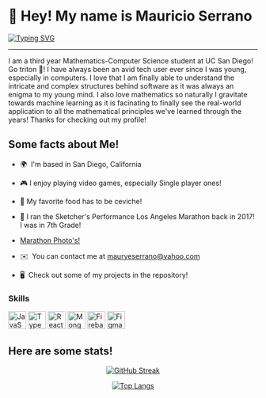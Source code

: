 👋 Hey! My name is Mauricio Serrano
===================================================================================================================================

[![Typing SVG](https://readme-typing-svg.herokuapp.com/?lines=Computer+Engineer;Developer;Student;Fullstack+Engineer;Programmer;Software+Engineer;Machine+Learning+Engineer)](https://git.io/typing-svg)

--------------------------------------------------------------------------------------------------------------------------------------------------

I am a third year Mathematics-Computer Science student at UC San Diego! Go triton 🔱! I have always been an avid tech user ever since I was young, especially in computers. I love that I am finally able to understand the intricate and complex structures behind software as it was always an enigma to my young mind. I also love mathematics so naturally I gravitate towards machine learning as it is facinating to finally see the real-world application to all the mathematical principles we've learned through the years! Thanks for checking out my profile!

## Some facts about Me!
* 🌍  I'm based in San Diego, California
* 🎮  I enjoy playing video games, especially Single player ones!
* 🍴  My favorite food has to be ceviche!
* 🏃  I ran the Sketcher's Performance Los Angeles Marathon back in 2017! I was in 7th Grade!
* [Marathon Photo's!](https://www.marathonfoto.com/Proofs?PIN=U6P757&LastName=SERRANO)

  
* ✉️  You can contact me at [mauryeserrano@yahoo.com](mailto:mauryeserrano@yahoo.com)
* 🖥️  Check out some of my projects in the repository!

### Skills

<p align="left">
<a href="https://developer.mozilla.org/en-US/docs/Web/JavaScript" target="_blank" rel="noreferrer"><img src="https://raw.githubusercontent.com/danielcranney/readme-generator/main/public/icons/skills/javascript-colored.svg" width="36" height="36" alt="JavaScript" /></a>
<a href="https://www.typescriptlang.org/" target="_blank" rel="noreferrer"><img src="https://raw.githubusercontent.com/danielcranney/readme-generator/main/public/icons/skills/typescript-colored.svg" width="36" height="36" alt="TypeScript" /></a>
<a href="https://reactjs.org/" target="_blank" rel="noreferrer"><img src="https://raw.githubusercontent.com/danielcranney/readme-generator/main/public/icons/skills/react-colored.svg" width="36" height="36" alt="React" /></a>
<a href="https://www.mongodb.com/" target="_blank" rel="noreferrer"><img src="https://raw.githubusercontent.com/danielcranney/readme-generator/main/public/icons/skills/mongodb-colored.svg" width="36" height="36" alt="MongoDB" /></a>
<a href="https://firebase.google.com/" target="_blank" rel="noreferrer"><img src="https://raw.githubusercontent.com/danielcranney/readme-generator/main/public/icons/skills/firebase-colored.svg" width="36" height="36" alt="Firebase" /></a>
<a href="https://www.figma.com/" target="_blank" rel="noreferrer"><img src="https://raw.githubusercontent.com/danielcranney/readme-generator/main/public/icons/skills/figma-colored.svg" width="36" height="36" alt="Figma" /></a>
</p>

## Here are some stats!

<!-- https://github.com/anuraghazra/github-readme-stats -->
<div align="center">
  
[![GitHub Streak](http://github-readme-streak-stats.herokuapp.com?user=MauricioESerrano&hide_border=true&background=FFFFFF00&currStreakNum=FF924F&sideNums=B3B3B3&sideLabels=8F8F8F)](https://git.io/streak-stats)
  
[![Top Langs](https://github-readme-stats.vercel.app/api/top-langs/?username=MauricioESerrano&layout=compact&hide=css,html,jupyter%20notebook&langs_count=5&hide_border=true&card_width=450&bg_color=FFFFFF00&title_color=B3B3B3&text_color=B3B3B3)](https://github.com/anuraghazra/github-readme-stats) 
</div>



<!--
[![Mauricio's github stats](https://github-readme-stats.vercel.app/api?username=derryl0925&layout=compact)](https://github.com/anuraghazra/github-readme-stats)
**MauricioESerrano/MauricioESerrano** is a ✨ _special_ ✨ repository because its `README.md` (this file) appears on your GitHub profile.

